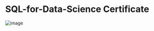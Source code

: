 # SQL-for-Data-Science Certificate
![image](https://user-images.githubusercontent.com/74424705/233874009-4638a7c8-c68a-4789-88b9-770328091d85.png)
